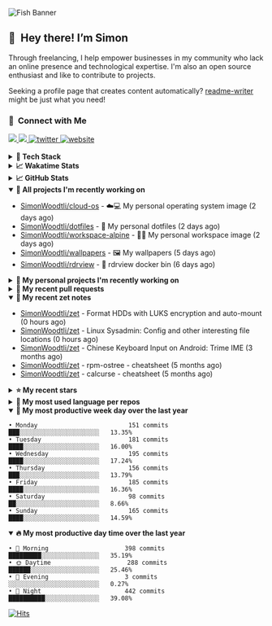 ![Fish Banner](assets/fish.webp)

## 👋 &nbsp;Hey there! I’m Simon

Through freelancing, I help empower businesses in my community who lack
an online presence and technological expertise. I'm also an open source
enthusiast and like to contribute to projects.

Seeking a profile page that creates content automatically?
[readme-writer] might be just what you need!

### 🤝 &nbsp;Connect with Me

<div align="left">
<a href="https://linkedin.com/in/simonwoodtli" target="_blank">
<img src="https://img.shields.io/badge/linkedin-1E77B5?style=for-the-badge&logo=linkedin&logoColor=white alt=linkedin" />
</a>
<a href="https://github.com/simonwoodtli" target="_blank">
<img src="https://img.shields.io/badge/github-24292E?style=for-the-badge&logo=github&logoColor=white alt=github" />
</a>
<a href="https://twitter.com/simonwoodtlidev" target="_blank">
<img src="https://img.shields.io/badge/twitter-26a7de?style=for-the-badge&logo=twitter&logoColor=white" alt="twitter"/>
</a>
<a href="https://simonwoodtli.com" target="_blank">
<img src="https://img.shields.io/badge/website-E2925F?style=for-the-badge&logo=google-chrome&logoColor=white" alt="website"/>
</a>
</div>
<br/>


<details>
  <summary><b>🧰 Tech Stack</b></summary>
  <div align="center">

  ![JavaScript](https://img.shields.io/badge/-JavaScript-333333?style=flat&logo=javascript)&nbsp;
  ![HTML](https://img.shields.io/badge/-HTML-333333?style=flat&logo=HTML5)&nbsp;
  ![CSS](https://img.shields.io/badge/-CSS-333333?style=flat&logo=CSS3&logoColor=1572B6)&nbsp;
  ![Shell](https://img.shields.io/badge/-Bash-333333?style=flat&logo=shell)&nbsp;
  ![Python](https://img.shields.io/badge/-Python-333333?style=flat&logo=python)&nbsp;
  ![Go](https://img.shields.io/badge/-Go-333333?style=flat&logo=go)&nbsp;
  ![PostgreSQL](https://img.shields.io/badge/-PostgreSQL-333333?style=flat&logo=postgresql)&nbsp;
  ![MongoDB](https://img.shields.io/badge/-MongoDB-333333?style=flat&logo=mongodb)
  ![Node.js](https://img.shields.io/badge/-Node.js-333333?style=flat&logo=node.js)&nbsp;
  ![Bootstrap](https://img.shields.io/badge/-Bootstrap-333333?style=flat&logo=bootstrap&logoColor=563D7C)&nbsp;
  ![Git](https://img.shields.io/badge/-Git-333333?style=flat&logo=git)&nbsp;
  ![GitHub Actions](https://img.shields.io/badge/-GitHub%20Actions-333333?style=flat&logo=github)&nbsp;
  ![Docker](https://img.shields.io/badge/-Docker-333333?style=flat&logo=docker)&nbsp;
  ![Markdown](https://img.shields.io/badge/-Markdown-333333?style=flat&logo=markdown)&nbsp;
  ![Vim](https://img.shields.io/badge/-Vim-333333?style=flat&logo=vim)&nbsp;
  ![Linux](https://img.shields.io/badge/-Linux-333333?style=flat&logo=linux)&nbsp;
  </div>
</details>

<details>
  <summary><b>📈 Wakatime Stats</b></summary>
  <p align="center"><a href="https://wakatime.com/@SimonWoodtli">
  <img align="center" width="400" height="300" src="https://wakatime.com/share/@SimonWoodtli/7761bcef-e104-47d9-912a-dfd6bf08868b.svg" />
  </a>
  <a href="https://wakatime.com/@SimonWoodtli">
  <img align="center" width="400" height="300" src="https://wakatime.com/share/@SimonWoodtli/341953df-6a40-47b7-8220-ace4eabe0a17.svg" />
  </a></p>

  <h4><b>💬 I've been working with the following languages over the last 7 days</b></h4>

```
• Bash                           3 hrs 54 mins                  ██████████████░░░░░░░░░░░   57.81%
• Markdown                       1 hr 12 mins                   ████░░░░░░░░░░░░░░░░░░░░░   17.79%
• YAML                           47 mins                        ███░░░░░░░░░░░░░░░░░░░░░░   11.7%
• Ezhil                          22 mins                        █░░░░░░░░░░░░░░░░░░░░░░░░   5.66%
• ActionScript                   19 mins                        █░░░░░░░░░░░░░░░░░░░░░░░░   4.79%
• Assembly                       2 mins                         ░░░░░░░░░░░░░░░░░░░░░░░░░   0.59%
• GDScript                       2 mins                         ░░░░░░░░░░░░░░░░░░░░░░░░░   0.53%
• Other                          1 min                          ░░░░░░░░░░░░░░░░░░░░░░░░░   0.36%
• Docker                         1 min                          ░░░░░░░░░░░░░░░░░░░░░░░░░   0.31%
• Prolog                         1 min                          ░░░░░░░░░░░░░░░░░░░░░░░░░   0.25%
• INI                            0 secs                         ░░░░░░░░░░░░░░░░░░░░░░░░░   0.2%
```

  <h4>👷 I've been working on the following projects over the last 7 days</h4>

```
• netdiscover                    1 hr 37 mins                   ██████░░░░░░░░░░░░░░░░░░░   23.98%
• dotfiles                       1 hr 27 mins                   █████░░░░░░░░░░░░░░░░░░░░   21.55%
• Unknown Project                56 mins                        ███░░░░░░░░░░░░░░░░░░░░░░   13.84%
• cloud-os                       55 mins                        ███░░░░░░░░░░░░░░░░░░░░░░   13.77%
• neo                            48 mins                        ███░░░░░░░░░░░░░░░░░░░░░░   11.91%
• workspace-alpine               32 mins                        ██░░░░░░░░░░░░░░░░░░░░░░░   7.94%
• Private                        13 mins                        █░░░░░░░░░░░░░░░░░░░░░░░░   3.43%
• zet                            9 mins                         █░░░░░░░░░░░░░░░░░░░░░░░░   2.39%
• neomatrix                      3 mins                         ░░░░░░░░░░░░░░░░░░░░░░░░░   0.83%
• tmux                           1 min                          ░░░░░░░░░░░░░░░░░░░░░░░░░   0.3%
• vim-wakatime                   0 secs                         ░░░░░░░░░░░░░░░░░░░░░░░░░   0.06%
```

  <h4><b>🛠️ I've been working with the following editors over the last 7 days</b></h4>

```
• Vim                            6 hrs 45 mins                  █████████████████████████   99.75%
• Unknown Editor                 1 min                          ░░░░░░░░░░░░░░░░░░░░░░░░░   0.25%
```

  <h4><b>💻 I've been working with the following operating systems over the last 7 days</b></h4>

```
• Linux                          6 hrs 46 mins                  █████████████████████████   100%
```

</details>

<details>
  <summary><b>📈 GitHub Stats</b></summary>
  <div align="center"><a href="https://github.com/anuraghazra/github-readme-stats"><img
  src="https://github-readme-stats.vercel.app/api?username=simonwoodtli&show_icons=true&locale=en&theme=gruvbox"
  align="center" width="40%" height="20%"/></a>
  <a href="https://github-readme-streak-stats.herokuapp.com/"><img src="https://github-readme-streak-stats.herokuapp.com/?user=simonwoodtli&theme=gruvbox"
  align="center" width="40%" height="20%"/></a>
  </div>
</details>

<details open="">
  <summary><b>👷 All projects I'm recently working on</b></summary>

* [SimonWoodtli/cloud-os](https://github.com/SimonWoodtli/cloud-os) - ☁️💻 My personal operating system image (2 days ago)
* [SimonWoodtli/dotfiles](https://github.com/SimonWoodtli/dotfiles) - 🏡 My personal dotfiles (2 days ago)
* [SimonWoodtli/workspace-alpine](https://github.com/SimonWoodtli/workspace-alpine) - 🤖🐳 My personal workspace image (2 days ago)
* [SimonWoodtli/wallpapers](https://github.com/SimonWoodtli/wallpapers) - 🖼️  My wallpapers (5 days ago)
* [SimonWoodtli/rdrview](https://github.com/SimonWoodtli/rdrview) - 🐋 rdrview docker bin (6 days ago)

</details>
<details>
  <summary><b>🌱 My personal projects I'm recently working on</b></summary>

* [SimonWoodtli/cloud-os](https://github.com/SimonWoodtli/cloud-os) - ☁️💻 My personal operating system image (2 days ago)
* [SimonWoodtli/dotfiles](https://github.com/SimonWoodtli/dotfiles) - 🏡 My personal dotfiles (2 days ago)
* [SimonWoodtli/workspace-alpine](https://github.com/SimonWoodtli/workspace-alpine) - 🤖🐳 My personal workspace image (2 days ago)
* [SimonWoodtli/wallpapers](https://github.com/SimonWoodtli/wallpapers) - 🖼️  My wallpapers (5 days ago)
* [SimonWoodtli/rdrview](https://github.com/SimonWoodtli/rdrview) - 🐋 rdrview docker bin (6 days ago)

</details>
<details>
  <summary><b>🔨 My recent pull requests</b></summary>

* [feat: add wireguard-generate-keys script](https://github.com/SimonWoodtli/dotfiles-old/pull/14) on [SimonWoodtli/dotfiles-old](https://github.com/SimonWoodtli/dotfiles-old) (12 months ago)
* [feat: add video-to-gif script](https://github.com/SimonWoodtli/dotfiles-old/pull/13) on [SimonWoodtli/dotfiles-old](https://github.com/SimonWoodtli/dotfiles-old) (12 months ago)
* [feat: add spoof-mac-linux script](https://github.com/SimonWoodtli/dotfiles-old/pull/12) on [SimonWoodtli/dotfiles-old](https://github.com/SimonWoodtli/dotfiles-old) (12 months ago)
* [feat: add sp-tmux script](https://github.com/SimonWoodtli/dotfiles-old/pull/11) on [SimonWoodtli/dotfiles-old](https://github.com/SimonWoodtli/dotfiles-old) (12 months ago)
* [feat: add sp script](https://github.com/SimonWoodtli/dotfiles-old/pull/10) on [SimonWoodtli/dotfiles-old](https://github.com/SimonWoodtli/dotfiles-old) (12 months ago)

</details>
<details open="">
  <summary><b>📝 My recent zet notes</b></summary>

* [SimonWoodtli/zet](https://github.com/SimonWoodtli/zet/tree/5c90053d8e9e429e7f6f68f557c97d080eaeb3b2/20230908235916) - Format HDDs with LUKS encryption and auto-mount (0 hours ago)
* [SimonWoodtli/zet](https://github.com/SimonWoodtli/zet/tree/f4e6f009cb8f8ff44e9646977125d87dd8f845f9/20230908235236) - Linux Sysadmin: Config and other interesting file locations (0 hours ago)
* [SimonWoodtli/zet](https://github.com/SimonWoodtli/zet/tree/d442487a83af583abd23719912a1c1f7496cff33/20230620172505) - Chinese Keyboard Input on Android: Trime IME (3 months ago)
* [SimonWoodtli/zet](https://github.com/SimonWoodtli/zet/tree/3d9625f8bc632c595fa8b28b6f6f09026dd9eec2/20230418171555) - rpm-ostree - cheatsheet (5 months ago)
* [SimonWoodtli/zet](https://github.com/SimonWoodtli/zet/tree/ac39e3c3413746ceaca835b27435b1307b8ece5a/20230405141750) - calcurse - cheatsheet (5 months ago)

</details>
<details>
  <summary><b>⭐ My recent stars</b></summary>

* [rustdesk/rustdesk](https://github.com/rustdesk/rustdesk) - An open-source remote desktop, and alternative to TeamViewer. (4 months ago)
* [essembeh/gnome-extensions-cli](https://github.com/essembeh/gnome-extensions-cli) - Command line tool to manage your Gnome Shell extensions (4 months ago)
* [tmux/tmux](https://github.com/tmux/tmux) - tmux source code (5 months ago)
* [lm-sys/FastChat](https://github.com/lm-sys/FastChat) - An open platform for training, serving, and evaluating large language models. Release repo for Vicuna and Chatbot Arena. (5 months ago)
* [getsops/sops](https://github.com/getsops/sops) - Simple and flexible tool for managing secrets (6 months ago)

</details>
<details>
  <summary><b>💬 My most used language per repos</b></summary>

```
• Shell                          14 repos                       █████████████████░░░░░░░░   66.67%
• Dockerfile                     1 repo                         █░░░░░░░░░░░░░░░░░░░░░░░░   4.76%
• JavaScript                     1 repo                         █░░░░░░░░░░░░░░░░░░░░░░░░   4.76%
• CSS                            3 repos                        ████░░░░░░░░░░░░░░░░░░░░░   14.29%
• Nix                            1 repo                         █░░░░░░░░░░░░░░░░░░░░░░░░   4.76%
• HTML                           1 repo                         █░░░░░░░░░░░░░░░░░░░░░░░░   4.76%
```

</details>
<details open="">
  <summary><b>📆 My most productive week day over the last year</b></summary>

```
• Monday                         151 commits                    ███░░░░░░░░░░░░░░░░░░░░░░   13.35%
• Tuesday                        181 commits                    ████░░░░░░░░░░░░░░░░░░░░░   16.00%
• Wednesday                      195 commits                    ████░░░░░░░░░░░░░░░░░░░░░   17.24%
• Thursday                       156 commits                    ███░░░░░░░░░░░░░░░░░░░░░░   13.79%
• Friday                         185 commits                    ████░░░░░░░░░░░░░░░░░░░░░   16.36%
• Saturday                       98 commits                     ██░░░░░░░░░░░░░░░░░░░░░░░   8.66%
• Sunday                         165 commits                    ████░░░░░░░░░░░░░░░░░░░░░   14.59%
```

</details>
<details open="">
  <summary><b>🔥 My most productive day time over the last year</b></summary>

```
• 🌅 Morning                     398 commits                    █████████░░░░░░░░░░░░░░░░   35.19%
• 🌞 Daytime                     288 commits                    ██████░░░░░░░░░░░░░░░░░░░   25.46%
• 🌇 Evening                     3 commits                      ░░░░░░░░░░░░░░░░░░░░░░░░░   0.27%
• 🌃 Night                       442 commits                    ██████████░░░░░░░░░░░░░░░   39.08%
```

</details>

[![Hits](https://hits.seeyoufarm.com/api/count/incr/badge.svg?url=https%3A%2F%2Fgithub.com%2Fsimonwoodtli&count_bg=%23689D6A&title_bg=%23282828&icon=&icon_color=%23E7E7E7&title=views+%28today+%2F+total%29&edge_flat=false)](https://hits.seeyoufarm.com)

[readme-writer]: <https://github.com/SimonWoodtli/readme-writer>
